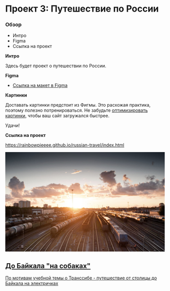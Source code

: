 # Проект 3: Путешествие по России

### Обзор
* Интро
* Figma
* Ссылка на проект

**Интро**

Здесь будет проект о путешествии по России.

**Figma**

* [Ссылка на макет в Figma](https://www.figma.com/file/5S2WSbEFL6awjVWJ0NWL8Q/Sprint-3_-Russia-_-desktop-mobile?node-id=28503%3A0)

**Картинки**

Доставать картинки предстоит из Фигмы. Это расхожая практика, поэтому полезно потренироваться.
Не забудьте [оптимизировать картинки](https://tinypng.com/), чтобы ваш сайт загружался быстрее.

Удачи!

**Ссылка на проект**

https://rainbowpieeee.github.io/russian-travel/index.html

<a href="https://stampsy.com/na-elektrichkakh-do-baikala" class="cover__overlay">
          <img src="./images/cover-trains.jpg" alt="Поезда на рельсах" class="cover__background">
          <h2 class="cover__title">До Байкала "на собаках"</h2>
          <p class="cover__subtitle">По мотивам учебной темы о Транссибе - путешествие от столицы до Байкала на электричках</p>
      </a>
